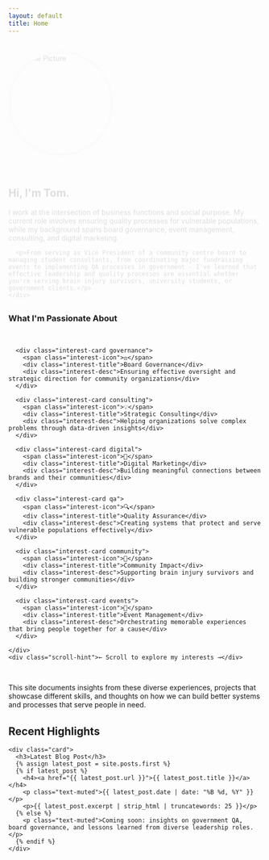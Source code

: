 ```yaml
---
layout: default
title: Home
---
```


<style>
.hero-section {
  display: flex;
  align-items: center;
  gap: 2rem;
  margin-bottom: 2rem;
  flex-wrap: wrap;
}

.profile-image {
  width: 200px;
  height: 200px;
  border-radius: 50%;
  object-fit: cover;
  border: 4px solid #e9ecef;
  transition: transform 0.3s ease, box-shadow 0.3s ease;
}

.profile-image:hover {
  transform: scale(1.05);
  box-shadow: 0 8px 25px rgba(0,0,0,0.15);
}

.hero-text {
  flex: 1;
  min-width: 300px;
}

.interests-container {
  margin: 2rem 0;
}

.interests-scroll {
  display: flex;
  overflow-x: auto;
  gap: 1rem;
  padding: 1rem 0;
  scroll-behavior: smooth;
  -webkit-overflow-scrolling: touch;
}

.interests-scroll::-webkit-scrollbar {
  height: 6px;
}

.interests-scroll::-webkit-scrollbar-track {
  background: #f1f1f1;
  border-radius: 3px;
}

.interests-scroll::-webkit-scrollbar-thumb {
  background: #c1c1c1;
  border-radius: 3px;
}

.interests-scroll::-webkit-scrollbar-thumb:hover {
  background: #a8a8a8;
}

.interest-card {
  min-width: 180px;
  background: linear-gradient(135deg, #667eea 0%, #764ba2 100%);
  color: white;
  padding: 1.5rem;
  border-radius: 12px;
  text-align: center;
  transition: transform 0.3s ease, box-shadow 0.3s ease;
  cursor: pointer;
  flex-shrink: 0;
}

.interest-card:hover {
  transform: translateY(-5px);
  box-shadow: 0 10px 25px rgba(0,0,0,0.2);
}

.interest-card.governance {
  background: linear-gradient(135deg, #667eea 0%, #764ba2 100%);
}

.interest-card.consulting {
  background: linear-gradient(135deg, #f093fb 0%, #f5576c 100%);
}

.interest-card.digital {
  background: linear-gradient(135deg, #4facfe 0%, #00f2fe 100%);
}

.interest-card.qa {
  background: linear-gradient(135deg, #43e97b 0%, #38f9d7 100%);
}

.interest-card.community {
  background: linear-gradient(135deg, #fa709a 0%, #fee140 100%);
}

.interest-card.events {
  background: linear-gradient(135deg, #a8edea 0%, #fed6e3 100%);
  color: #333;
}

.interest-icon {
  font-size: 2rem;
  margin-bottom: 0.5rem;
  display: block;
}

.interest-title {
  font-weight: bold;
  margin-bottom: 0.5rem;
  font-size: 0.9rem;
}

.interest-desc {
  font-size: 0.8rem;
  opacity: 0.9;
  line-height: 1.3;
}

.scroll-hint {
  text-align: center;
  color: #6c757d;
  font-size: 0.9rem;
  margin-top: 0.5rem;
}

@media (max-width: 768px) {
  .hero-section {
    flex-direction: column;
    text-align: center;
  }
  
  .profile-image {
    width: 150px;
    height: 150px;
  }
  
  .interest-card {
    min-width: 160px;
  }
}

.fade-in {
  animation: fadeInUp 0.6s ease-out;
}

@keyframes fadeInUp {
  from {
    opacity: 0;
    transform: translateY(20px);
  }
  to {
    opacity: 1;
    transform: translateY(0);
  }
}
</style>

<section class="content-section fade-in">
  <div class="hero-section">
    <img src="{{ site.baseurl }}/assets/images/PXL_20241224_214716982.NIGHT.jpg" 
         alt="Profile Picture" 
         class="profile-image">
    <div class="hero-text">
      <h2>Hi, I'm Tom.</h2>
      <p>I work at the intersection of business functions and social purpose. My current role involves ensuring quality processes for vulnerable populations, while my background spans board governance, event management, consulting, and digital marketing.</p>
      
      <p>From serving as Vice President of a community centre board to managing student consultants, from coordinating major fundraising events to implementing QA processes in government - I've learned that effective leadership and quality processes are essential whether you're serving brain injury survivors, university students, or government clients.</p>
    </div>
  </div>
</section>

<section class="content-section">
  <div class="interests-container">
    <h3>What I'm Passionate About</h3>
    <div class="interests-scroll">
      
      <div class="interest-card governance">
        <span class="interest-icon">⚖️</span>
        <div class="interest-title">Board Governance</div>
        <div class="interest-desc">Ensuring effective oversight and strategic direction for community organizations</div>
      </div>

      <div class="interest-card consulting">
        <span class="interest-icon">💡</span>
        <div class="interest-title">Strategic Consulting</div>
        <div class="interest-desc">Helping organizations solve complex problems through data-driven insights</div>
      </div>

      <div class="interest-card digital">
        <span class="interest-icon">📱</span>
        <div class="interest-title">Digital Marketing</div>
        <div class="interest-desc">Building meaningful connections between brands and their communities</div>
      </div>

      <div class="interest-card qa">
        <span class="interest-icon">🔍</span>
        <div class="interest-title">Quality Assurance</div>
        <div class="interest-desc">Creating systems that protect and serve vulnerable populations effectively</div>
      </div>

      <div class="interest-card community">
        <span class="interest-icon">🤝</span>
        <div class="interest-title">Community Impact</div>
        <div class="interest-desc">Supporting brain injury survivors and building stronger communities</div>
      </div>

      <div class="interest-card events">
        <span class="interest-icon">🎯</span>
        <div class="interest-title">Event Management</div>
        <div class="interest-desc">Orchestrating memorable experiences that bring people together for a cause</div>
      </div>

    </div>
    <div class="scroll-hint">← Scroll to explore my interests →</div>
  </div>

  <p>This site documents insights from these diverse experiences, projects that showcase different skills, and thoughts on how we can build better systems and processes that serve people in need.</p>
</section>

<section class="content-section">
  <h2>Recent Highlights</h2>
  <div class="section-grid">

    <div class="card">
      <h3>Latest Blog Post</h3>
      {% assign latest_post = site.posts.first %}
      {% if latest_post %}
        <h4><a href="{{ latest_post.url }}">{{ latest_post.title }}</a></h4>
        <p class="text-muted">{{ latest_post.date | date: "%B %d, %Y" }}</p>
        <p>{{ latest_post.excerpt | strip_html | truncatewords: 25 }}</p>
      {% else %}
        <p class="text-muted">Coming soon: insights on government QA, board governance, and lessons learned from diverse leadership roles.</p>
      {% endif %}
    </div>

  </div>
</section>

<script>
// Add smooth scrolling behavior for the interests section
document.addEventListener('DOMContentLoaded', function() {
  const interestCards = document.querySelectorAll('.interest-card');
  
  interestCards.forEach(card => {
    card.addEventListener('click', function() {
      this.style.transform = 'scale(0.95)';
      setTimeout(() => {
        this.style.transform = '';
      }, 150);
    });
  });
});
</script>
